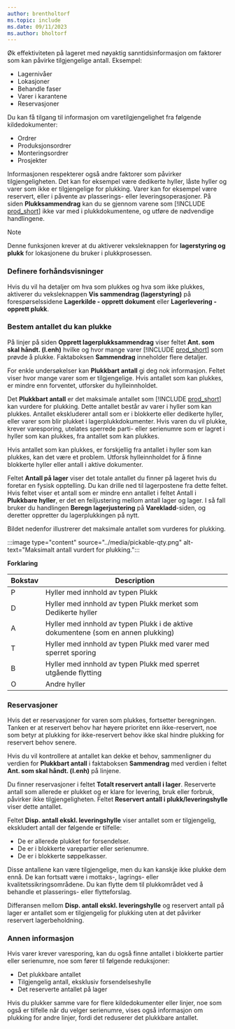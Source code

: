 ```yaml
---
author: brentholtorf
ms.topic: include
ms.date: 09/11/2023
ms.author: bholtorf
---
```


Øk effektiviteten på lageret med nøyaktig sanntidsinformasjon om faktorer som kan påvirke tilgjengelige antall. Eksempel: 

* Lagernivåer
* Lokasjoner
* Behandle faser
* Varer i karantene
* Reservasjoner

Du kan få tilgang til informasjon om varetilgjengelighet fra følgende kildedokumenter:

* Ordrer
* Produksjonsordrer
* Monteringsordrer
* Prosjekter

Informasjonen respekterer også andre faktorer som påvirker tilgjengeligheten. Det kan for eksempel være dedikerte hyller, låste hyller og varer som ikke er tilgjengelige for plukking. Varer kan for eksempel være reservert, eller i påvente av plasserings- eller leveringsoperasjoner. På siden **Plukksammendrag** kan du se gjennom varene som [!INCLUDE [prod_short](prod_short.md)] ikke var med i plukkdokumentene, og utføre de nødvendige handlingene.

> [!NOTE]
> Denne funksjonen krever at du aktiverer veksleknappen for **lagerstyring og plukk** for lokasjonene du bruker i plukkprosessen.

### Definere forhåndsvisninger

Hvis du vil ha detaljer om hva som plukkes og hva som ikke plukkes, aktiverer du veksleknappen **Vis sammendrag (lagerstyring)** på forespørselssidene **Lagerkilde - opprett dokument** eller **Lagerlevering - opprett plukk**.

### Bestem antallet du kan plukke

På linjer på siden **Opprett lagerplukksammendrag** viser feltet **Ant. som skal håndt. (l.enh)**  hvilke og hvor mange varer [!INCLUDE [prod_short](prod_short.md)] som prøvde å plukke. Faktaboksen **Sammendrag** inneholder flere detaljer.

For enkle undersøkelser kan **Plukkbart antall** gi deg nok informasjon. Feltet viser hvor mange varer som er tilgjengelige. Hvis antallet som kan plukkes, er mindre enn forventet, utforsker du hylleinnholdet.

Det **Plukkbart antall** er det maksimale antallet som [!INCLUDE [prod_short](prod_short.md)] kan vurdere for plukking. Dette antallet består av varer i hyller som kan plukkes. Antallet ekskluderer antall som er i blokkerte eller dedikerte hyller, eller varer som blir plukket i lagerplukkdokumenter. Hvis varen du vil plukke, krever varesporing, utelates sperrede parti- eller serienumre som er lagret i hyller som kan plukkes, fra antallet som kan plukkes.

Hvis antallet som kan plukkes, er forskjellig fra antallet i hyller som kan plukkes, kan det være et problem. Utforsk hylleinnholdet for å finne blokkerte hyller eller antall i aktive dokumenter.

Feltet **Antall på lager** viser det totale antallet du finner på lageret hvis du foretar en fysisk opptelling. Du kan drille ned til lagerpostene fra dette feltet. Hvis feltet viser et antall som er mindre enn antallet i feltet Antall i **Plukkbare hyller**, er det en feiljustering mellom antall lager og lager. I så fall bruker du handlingen **Beregn lagerjustering** på **Varekladd**-siden, og deretter oppretter du lagerplukkingen på nytt.

Bildet nedenfor illustrerer det maksimale antallet som vurderes for plukking.

:::image type="content" source="../media/pickable-qty.png" alt-text="Maksimalt antall vurdert for plukking.":::

**Forklaring**

|Bokstav  |Description  |
|---------|---------|
|P     |Hyller med innhold av typen Plukk         |
|D     |Hyller med innhold av typen Plukk merket som Dedikerte hyller        |
|A     |Hyller med innhold av typen Plukk i de aktive dokumentene (som en annen plukking)       |
|T     |Hyller med innhold av typen Plukk med varer med sperret sporing         |
|B     |Hyller med innhold av typen Plukk med sperret utgående flytting         |
|O     |Andre hyller         |

### Reservasjoner

Hvis det er reservasjoner for varen som plukkes, fortsetter beregningen. Tanken er at reservert behov har høyere prioritet enn ikke-reservert, noe som betyr at plukking for ikke-reservert behov ikke skal hindre plukking for reservert behov senere.

Hvis du vil kontrollere at antallet kan dekke et behov, sammenligner du verdien for **Plukkbart antall** i faktaboksen **Sammendrag** med verdien i feltet **Ant. som skal håndt. (l.enh)** på linjene.

Du finner reservasjoner i feltet **Totalt reservert antall i lager**. Reserverte antall som allerede er plukket og er klare for levering, bruk eller forbruk, påvirker ikke tilgjengeligheten. Feltet **Reservert antall i plukk/leveringshylle** viser dette antallet.

Feltet **Disp. antall ekskl. leveringshylle** viser antallet som er tilgjengelig, ekskludert antall der følgende er tilfelle:

* De er allerede plukket for forsendelser.
* De er i blokkerte varepartier eller serienumre.
* De er i blokkerte søppelkasser.

Disse antallene kan være tilgjengelige, men du kan kanskje ikke plukke dem ennå. De kan fortsatt være i mottaks-, lagrings- eller kvalitetssikringsområdene. Du kan flytte dem til plukkområdet ved å behandle et plasserings- eller flytteforslag.

Differansen mellom **Disp. antall ekskl. leveringshylle** og reservert antall på lager er antallet som er tilgjengelig for plukking uten at det påvirker reservert lagerbeholdning.

### Annen informasjon

Hvis varer krever varesporing, kan du også finne antallet i blokkerte partier eller serienumre, noe som fører til følgende reduksjoner:

* Det plukkbare antallet
* Tilgjengelig antall, eksklusiv forsendelseshylle
* Det reserverte antallet på lager 

Hvis du plukker samme vare for flere kildedokumenter eller linjer, noe som også er tilfelle når du velger serienumre, vises også informasjon om plukking for andre linjer, fordi det reduserer det plukkbare antallet.
